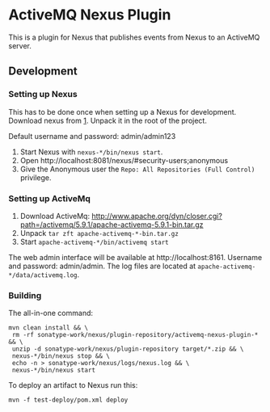 # ActiveMQ Nexus Plugin

This is a plugin for Nexus that publishes events from Nexus to an ActiveMQ server.

## Development

### Setting up Nexus

This has to be done once when setting up a Nexus for development. Download nexus from [1]. Unpack it in the root of the
project.

Default username and password: admin/admin123

1. Start Nexus with `nexus-*/bin/nexus start`.
1. Open http://localhost:8081/nexus/#security-users;anonymous
1. Give the Anonymous user the `Repo: All Repositories (Full Control)` privilege.

[1]: http://www.sonatype.org/nexus/go

### Setting up ActiveMq

1. Download ActiveMq: http://www.apache.org/dyn/closer.cgi?path=/activemq/5.9.1/apache-activemq-5.9.1-bin.tar.gz
1. Unpack `tar zft apache-activemq-*-bin.tar.gz`
1. Start `apache-activemq-*/bin/activemq start`

The web admin interface will be available at http://localhost:8161. Username and password: admin/admin.
The log files are located at `apache-activemq-*/data/activemq.log`.

### Building

The all-in-one command:

    mvn clean install && \
     rm -rf sonatype-work/nexus/plugin-repository/activemq-nexus-plugin-* && \
     unzip -d sonatype-work/nexus/plugin-repository target/*.zip && \
     nexus-*/bin/nexus stop && \
     echo -n > sonatype-work/nexus/logs/nexus.log && \
     nexus-*/bin/nexus start

To deploy an artifact to Nexus run this:

    mvn -f test-deploy/pom.xml deploy
